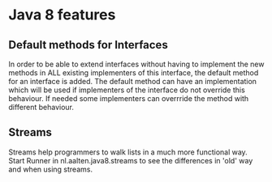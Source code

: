 # Java 8 features

## Default methods for Interfaces
In order to be able to extend interfaces without having to implement the new methods in ALL existing implementers of this interface,
the default method for an interface is added. The default method can have an implementation which will be used if implementers of the
interface do not override this behaviour. If needed some implementers can overrride the method with different behaviour.

## Streams
Streams help programmers to walk lists in a much more functional way.
Start Runner in nl.aalten.java8.streams to see the differences in 'old' way and when using streams.